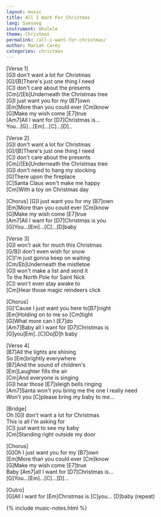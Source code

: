 ```yaml
---
layout: music
title: All I Want For Christmas
lang: Saesneg
instrument: Ukulele
theme: Christmas
permalink: /all-i-want-for-christmas/
author: Mariah Carey
categories: christmas
---
```


[Verse 1]  
[G]I don't want a lot for Christmas  
[G]/[B]There's just one thing I need  
[C]I don't care about the presents  
[Cm]/[Eb]Underneath the Christmas tree  
[G]I just want you for my [B7]own  
[Em]More than you could ever [Cm]know  
[G]Make my wish come [E7]true  
[Am7]All I want for [D7]Christmas is...  
You...[G]...[Em]...[C]...[D]..  
  
[Verse 2]  
[G]I don't want a lot for Christmas  
[G]/[B]There's just one thing I need  
[C]I don't care about the presents  
[Cm]/[Eb]Underneath the Christmas tree  
[G]I don't need to hang my stocking  
[G]There upon the fireplace  
[C]Santa Claus won't make me happy  
[Cm]With a toy on Christmas day  

[Chorus]
[G]I just want you for my [B7]own  
[Em]More than you could ever [Cm]know  
[G]Make my wish come [E7]true  
[Am7]All I want for [D7]Christmas is you  
[G]You...[Em]...[C]...[D]baby  
  
[Verse 3]  
[G]I won't ask for much this Christmas  
[G/B]I don't even wish for snow  
[C]I'm just gonna keep on waiting  
[Cm/Eb]Underneath the mistletoe  
[G]I won't make a list and send it  
To the North Pole for Saint Nick  
[C]I won't even stay awake to  
[Cm]Hear those magic reindeers click  
  
[Chorus]  
[G]'Cause I just want you here to[B7]night  
[Em]Holding on to me so [Cm]tight  
[G]What more can I [E7]do  
[Am7]Baby all I want for [D7]Christmas is  
[G]you[Em]..[C]Oo[D]h baby  
  
[Verse 4]  
[B7]All the lights are shining  
So [Em]brightly everywhere  
[B7]And the sound of children's  
[Em]Laughter fills the air  
[Cm]And everyone is singing  
[G]I hear those [E7]sleigh bells ringing  
[Am7]Santa won't you bring me the one I really need  
Won't you [C]please bring my baby to me...  
  
[Bridge]  
Oh [G]I don't want a lot for Christmas  
This is all I'm asking for  
[C]I just want to see my baby  
[Cm]Standing right outside my door  
  
[Chorus]  
[G]Oh I just want you for my [B7]own  
[Em]More than you could ever [Cm]know  
[G]Make my wish come [E7]true  
Baby [Am7]all I want for [D7]Christmas is...  
[G]You...[Em]...[C]...[D]...  
  
[Outro]  
[G]All I want for [Em]Christmas is [C]you... [D]baby (repeat)  

{% include music-notes.html %}